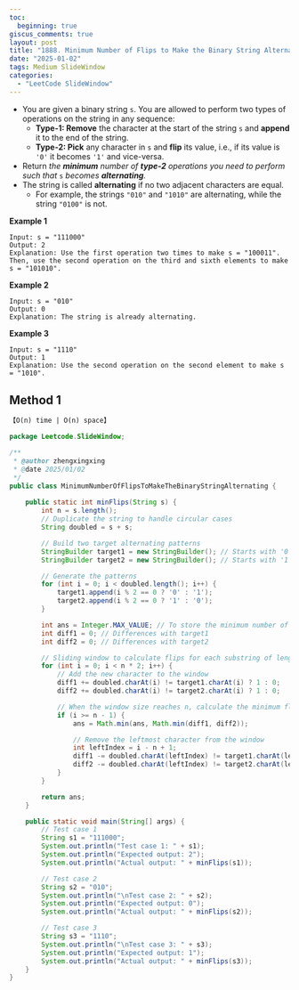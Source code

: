 ```yaml
---
toc:
  beginning: true
giscus_comments: true
layout: post
title: "1888. Minimum Number of Flips to Make the Binary String Alternating"
date: "2025-01-02"
tags: Medium SlideWindow
categories:
  - "LeetCode SlideWindow"
---
```



- You are given a binary string `s`. You are allowed to perform two types of operations on the string in any sequence:
  - **Type-1: Remove** the character at the start of the string `s` and **append** it to the end of the string.
  - **Type-2: Pick** any character in `s` and **flip** its value, i.e., if its value is `'0'` it becomes `'1'` and vice-versa.
- Return *the **minimum** number of **type-2** operations you need to perform* *such that* `s` *becomes **alternating**.*
- The string is called **alternating** if no two adjacent characters are equal.
  - For example, the strings `"010"` and `"1010"` are alternating, while the string `"0100"` is not.

**Example 1**

```
Input: s = "111000"
Output: 2
Explanation: Use the first operation two times to make s = "100011".
Then, use the second operation on the third and sixth elements to make s = "101010".
```

**Example 2**

```
Input: s = "010"
Output: 0
Explanation: The string is already alternating.
```

**Example 3**

```
Input: s = "1110"
Output: 1
Explanation: Use the second operation on the second element to make s = "1010".
```

## Method 1

```tex
【O(n) time | O(n) space】
```

```java
package Leetcode.SlideWindow;

/**
 * @author zhengxingxing
 * @date 2025/01/02
 */
public class MinimumNumberOfFlipsToMakeTheBinaryStringAlternating {
    
    public static int minFlips(String s) {
        int n = s.length();
        // Duplicate the string to handle circular cases
        String doubled = s + s;

        // Build two target alternating patterns
        StringBuilder target1 = new StringBuilder(); // Starts with '0'
        StringBuilder target2 = new StringBuilder(); // Starts with '1'

        // Generate the patterns
        for (int i = 0; i < doubled.length(); i++) {
            target1.append(i % 2 == 0 ? '0' : '1');
            target2.append(i % 2 == 0 ? '1' : '0');
        }

        int ans = Integer.MAX_VALUE; // To store the minimum number of flips
        int diff1 = 0; // Differences with target1
        int diff2 = 0; // Differences with target2

        // Sliding window to calculate flips for each substring of length n
        for (int i = 0; i < n * 2; i++) {
            // Add the new character to the window
            diff1 += doubled.charAt(i) != target1.charAt(i) ? 1 : 0;
            diff2 += doubled.charAt(i) != target2.charAt(i) ? 1 : 0;

            // When the window size reaches n, calculate the minimum flips
            if (i >= n - 1) {
                ans = Math.min(ans, Math.min(diff1, diff2));

                // Remove the leftmost character from the window
                int leftIndex = i - n + 1;
                diff1 -= doubled.charAt(leftIndex) != target1.charAt(leftIndex) ? 1 : 0;
                diff2 -= doubled.charAt(leftIndex) != target2.charAt(leftIndex) ? 1 : 0;
            }
        }

        return ans;
    }

    public static void main(String[] args) {
        // Test case 1
        String s1 = "111000";
        System.out.println("Test case 1: " + s1);
        System.out.println("Expected output: 2");
        System.out.println("Actual output: " + minFlips(s1));

        // Test case 2
        String s2 = "010";
        System.out.println("\nTest case 2: " + s2);
        System.out.println("Expected output: 0");
        System.out.println("Actual output: " + minFlips(s2));

        // Test case 3
        String s3 = "1110";
        System.out.println("\nTest case 3: " + s3);
        System.out.println("Expected output: 1");
        System.out.println("Actual output: " + minFlips(s3));
    }
}

```





